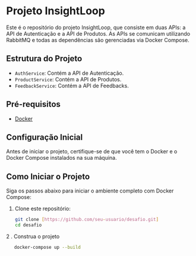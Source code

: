 # Projeto InsightLoop

Este é o repositório do projeto InsightLoop, que consiste em duas APIs: a API de Autenticação e a API de Produtos. As APIs se comunicam utilizando RabbitMQ e todas as dependências são gerenciadas via Docker Compose.

## Estrutura do Projeto

- `AuthService`: Contém a API de Autenticação.
- `ProductService`: Contém a API de Produtos.
- `FeedbackService`: Contém a API de Feedbacks.

## Pré-requisitos

- [Docker](https://www.docker.com/get-started)

## Configuração Inicial

Antes de iniciar o projeto, certifique-se de que você tem o Docker e o Docker Compose instalados na sua máquina.

## Como Iniciar o Projeto

Siga os passos abaixo para iniciar o ambiente completo com Docker Compose:

1. Clone este repositório:
   ```bash
   git clone [https://github.com/seu-usuario/desafio.git]
   cd desafio
2 . Construa o projeto
   ```bash
      docker-compose up --build 
